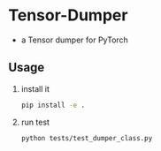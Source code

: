 # Tensor-Dumper
- a Tensor dumper for PyTorch

## Usage

1. install it
    ```bash
    pip install -e .
    ```

2. run test
    ```bash
    python tests/test_dumper_class.py
    ```